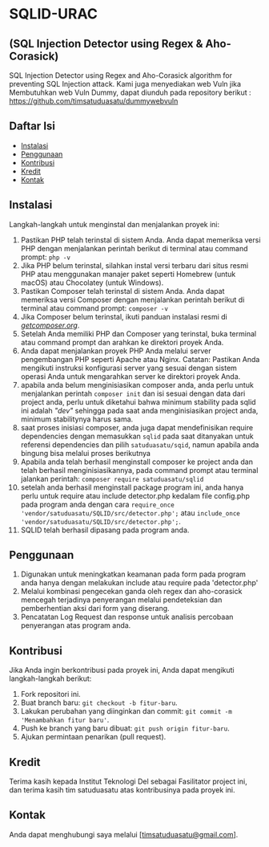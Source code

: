 # SQLID-URAC 
## (SQL Injection Detector using Regex & Aho-Corasick)
SQL Injection Detector using Regex and Aho-Corasick algorithm for preventing SQL Injection attack.
Kami juga menyediakan web Vuln jika Membutuhkan web Vuln Dummy, dapat diunduh pada repository berikut : https://github.com/timsatuduasatu/dummywebvuln 
## Daftar Isi

- [Instalasi](#instalasi)
- [Penggunaan](#penggunaan)
- [Kontribusi](#kontribusi)
- [Kredit](#kredit)
- [Kontak](#kontak)

## Instalasi

Langkah-langkah untuk menginstal dan menjalankan proyek ini:

1.  Pastikan PHP telah terinstal di sistem Anda. Anda dapat memeriksa versi PHP dengan menjalankan perintah berikut di terminal atau command prompt: `php -v`
2.  Jika PHP belum terinstal, silahkan instal versi terbaru dari situs resmi PHP atau menggunakan manajer paket seperti Homebrew (untuk macOS) atau Chocolatey (untuk Windows).
3.  Pastikan Composer telah terinstal di sistem Anda. Anda dapat memeriksa versi Composer dengan menjalankan perintah berikut di terminal atau command prompt: `composer -v`
4.  Jika Composer belum terinstal, ikuti panduan instalasi resmi di *[getcomposer.org](https://getcomposer.org/download/)*.
5.  Setelah Anda memiliki PHP dan Composer yang terinstal, buka terminal atau command prompt dan arahkan ke direktori proyek Anda.
6.  Anda dapat menjalankan proyek PHP Anda melalui server pengembangan PHP seperti Apache atau Nginx. Catatan: Pastikan Anda mengikuti instruksi konfigurasi server yang sesuai dengan sistem operasi Anda untuk mengarahkan server ke direktori proyek Anda.
7.  apabila anda belum menginisiasikan composer anda, anda perlu untuk menjalankan perintah `composer init` dan isi sesuai dengan data dari project anda, perlu untuk diketahui bahwa minimum stability pada sqlid ini adalah *"dev"* sehingga pada saat anda menginisiasikan project anda, minimum stabilitynya harus sama. 
8.  saat proses inisiasi composer, anda juga dapat mendefinisikan require dependencies dengan memasukkan `sqlid` pada saat ditanyakan untuk referensi dependencies dan pilih `satuduasatu/sqid`, namun apabila anda bingung bisa melalui proses berikutnya
9.  Apabila anda telah berhasil menginstall composer ke project anda dan telah berhasil menginisiasikannya, pada command prompt atau terminal jalankan perintah: `composer require satuduasatu/sqlid`
10.  setelah anda berhasil menginstall package program ini, anda hanya perlu untuk require atau include detector.php kedalam file config.php pada program anda dengan cara `require_once 'vendor/satuduasatu/SQLID/src/detector.php';` atau `include_once 'vendor/satuduasatu/SQLID/src/detector.php';`.
11. SQLID telah berhasil dipasang pada program anda.

## Penggunaan

1. Digunakan untuk meningkatkan keamanan pada form pada program anda hanya dengan melakukan include atau require pada 'detector.php'
2. Melalui kombinasi pengecekan ganda oleh regex dan aho-corasick mencegah terjadinya penyerangan melalui pendeteksian dan pemberhentian aksi dari form yang diserang.
3. Pencatatan Log Request dan response untuk analisis percobaan penyerangan atas program anda.

## Kontribusi

Jika Anda ingin berkontribusi pada proyek ini, Anda dapat mengikuti langkah-langkah berikut:

1. Fork repositori ini.
2. Buat branch baru: `git checkout -b fitur-baru`.
3. Lakukan perubahan yang diinginkan dan commit: `git commit -m 'Menambahkan fitur baru'`.
4. Push ke branch yang baru dibuat: `git push origin fitur-baru`.
5. Ajukan permintaan penarikan (pull request).

## Kredit

Terima kasih kepada Institut Teknologi Del sebagai Fasilitator project ini, dan terima kasih tim satuduasatu atas kontribusinya pada proyek ini.

## Kontak

Anda dapat menghubungi saya melalui [timsatuduasatu@gmail.com].


